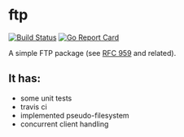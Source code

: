 # ftp
[![Build Status](https://travis-ci.org/jmichalak9/ftp.svg?branch=master)](https://travis-ci.org/jmichalak9/ftp)
[![Go Report Card](https://goreportcard.com/badge/github.com/jmichalak9/ftp)](https://goreportcard.com/report/github.com/jmichalak9/ftp)

A simple FTP package (see [RFC 959](https://tools.ietf.org/html/rfc959) and related).

## It has:
- some unit tests
- travis ci
- implemented pseudo-filesystem
- concurrent client handling
